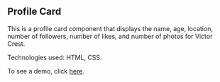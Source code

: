 ## Profile Card

This is a profile card component that displays the name, age, location, number of followers, number of likes, and number of photos for Victor Crest.

Technologies used: HTML, CSS.

To see a demo, click [here](https://giorgipasieshvili.github.io/fem-challenges/profile-card/).